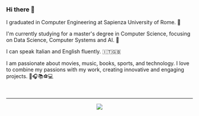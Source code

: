 ### Hi there 👋


I graduated in Computer Engineering at Sapienza University of Rome. 🧠

I'm currently studying for a master's degree in Computer Science, focusing on Data Science, Computer Systems and AI. 🌱

I can speak Italian and English fluently. 🇮🇹🇬🇧

I am passionate about movies, music, books, sports, and technology. I love to combine my passions with my work, creating innovative and engaging projects. 🎥🎧📚⚽💻


<br>

---

<p align='center'>
  
  <a href='https://www.linkedin.com/in/federico-gerardi-81407a1a1/'>
    <img src='https://img.shields.io/badge/-Linkedin-0e76a8?logo=linkedin&logoColor=white'/>
  </a>
</p>
